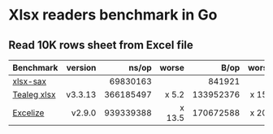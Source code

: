 # Xlsx readers benchmark in Go

## Read 10K rows sheet from Excel file

| Benchmark                                       | version |     ns/op |  worse |      B/op | worse |  allocs/op | worse |
|-------------------------------------------------|--------:|----------:|-------:|----------:|------:|-----------:|------:|
| [xlsx-sax](https://github.com/anfilat/xlsx-sax) |         |  69830163 |        |    841921 |       |      30903 |       |
| [Tealeg xlsx](https://github.com/tealeg/xlsx)   | v3.3.13 | 366185497 |  x 5.2 | 133952376 | x 159 |    2586854 |  x 83 |
| [Excelize](https://github.com/qax-os/excelize)  |  v2.9.0 | 939339388 | x 13.5 | 170672588 | x 203 |    4556125 | x 147 |
